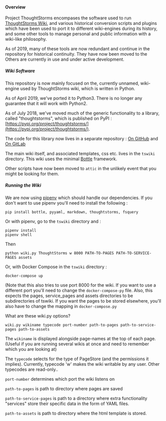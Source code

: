 
#### Overview

Project ThoughtStorms encompases the software used to run [ThoughtStorms Wiki](http://thoughtstorms.info), and various historical conversion scripts and plugins which have been used to port it to different wiki-engines during its history, and some other tools to manage personal and public information with a wiki-like philosophy.

As of 2019, many of these tools are now redundant and continue in the repository for historical continuity. They have now been moved to the Others are currently in use and under active development.






##### Wiki Software

This repository is now mainly focused on the, currently unnamed, wiki-engine used by ThoughtStorms wiki, which is written in Python.

As of April 2019, we've ported it to Python3. There is no longer any guarantee that it will work with Python2.

As of July 2018, we've moved much of the generic functionality to a library, called "thoughtstorms", which is published on 
PyPI : [https://pypi.org/project/thoughtstorms/](https://pypi.org/project/thoughtstorms/).

The code for this library now lives in a separate repository : [On GitHub](https://github.com/interstar/thoughtstorms-libs) and [On GitLab](https://gitlab.com/interstar/thoughtstorms-libs)

The main wiki itself, and associated templates, css etc. lives in the `tswiki` directory. This wiki uses the minimal [Bottle](http://bottlepy.org/docs/dev/) framework.


Other scripts have now been moved to `attic` in the unlikely event that you might be looking for them.


##### Running the Wiki

We are now using [pipenv](https://github.com/pypa/pipenv) which should handle our dependencies. If you don't want to use pipenv you'll need to install the following :
 
    pip install bottle, pyyaml, markdown, thoughtstorms, fsquery
    
Or with pipenv, go to the `tswiki` directory and :

    pipenv install
    pipenv shell
    
Then

	python wiki.py ThoughtStorms w 8000 PATH-TO-PAGES PATH-TO-SERVICE-PAGES assets

Or, with Docker Compose in the `tswiki` directory :

    docker-compose up

(Note that this also tries to use port 8000 for the wiki. If you want to use a different port you'll need to change the `docker-compose-py` file. Also, this expects the pages, service_pages and assets directories to be subdirectories of tswiki. If you want the pages to be stored elsewhere, you'll also have to change the mapping in `docker-compose.py`

What are these wiki.py options?

    wiki.py wikiname typecode port-number path-to-pages path-to-service-pages path-to-assets
    
The `wikiname` is displayed alongside page-names at the top of each page. (Useful if you are running several wikis at once and need to remember which you are looking at)

The `typecode` selects for the type of PageStore (and the permissions it implies). Currently, typecode 'w' makes the wiki writable by any user. Other typecodes are read-only..

`port-number` determines which port the wiki listens on

`path-to-pages` is path to directory where pages are saved

`path-to-service-pages` is path to a directory where extra functionality "services" store their specific data in the form of YAML files.

`path-to-assets` is path to directory where the html template is stored.



